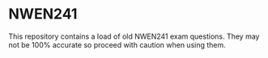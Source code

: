 # NWEN241
This repository contains a load of old NWEN241 exam questions. They may not be 100% accurate so proceed with caution when using them.
